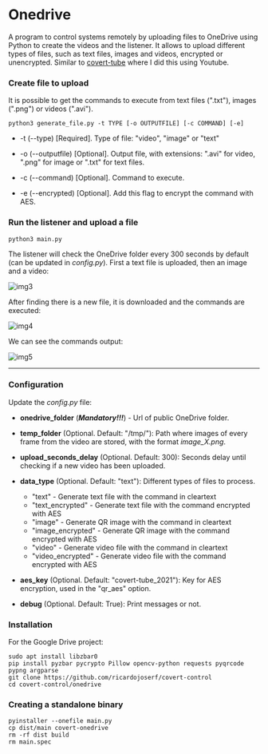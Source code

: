 # Onedrive

A program to control systems remotely by uploading files to OneDrive using Python to create the videos and the listener. It allows to upload different types of files, such as text files, images and videos, encrypted or unencrypted. Similar to [covert-tube](https://github.com/ricardojoserf/covert-tube) where I did this using Youtube.

### Create file to upload

It is possible to get the commands to execute from text files (".txt"), images (".png") or videos (".avi").

```
python3 generate_file.py -t TYPE [-o OUTPUTFILE] [-c COMMAND] [-e]
```
- -t (--type) [Required]. Type of file: "video", "image" or "text"

- -o (--outputfile) [Optional]. Output file, with extensions: ".avi" for video, ".png" for image or ".txt" for text files.

- -c (--command) [Optional]. Command to execute.

- -e (--encrypted) [Optional]. Add this flag to encrypt the command with AES.


### Run the listener and upload a file

```
python3 main.py
```

The listener will check the OneDrive folder every 300 seconds by default (can be updated in *config.py*). First a text file is uploaded, then an image and a video:

![img3](https://raw.githubusercontent.com/ricardojoserf/ricardojoserf.github.io/master/images/covert-gdrive/image3.jpg)

After finding there is a new file, it is downloaded and the commands are executed:

![img4](https://raw.githubusercontent.com/ricardojoserf/ricardojoserf.github.io/master/images/covert-gdrive/image4.jpg)

We can see the commands output:

![img5](https://raw.githubusercontent.com/ricardojoserf/ricardojoserf.github.io/master/images/covert-gdrive/image5.jpg)

--------------------------------------------------------------------------------------

### Configuration

Update the *config.py* file:

- **onedrive_folder** (***Mandatory!!!***) - Url of public OneDrive folder.

- **temp_folder** (Optional. Default: "/tmp/"): Path where images of every frame from the video are stored, with the format *image_*X*.png*.

- **upload_seconds_delay** (Optional. Default: 300): Seconds delay until checking if a new video has been uploaded.

- **data_type** (Optional. Default: "text"): Different types of files to process. 
	- "text" - Generate text file with the command in cleartext
	- "text_encrypted" - Generate text file with the command encrypted with AES
	- "image" - Generate QR image with the command in cleartext
	- "image_encrypted" - Generate QR image with the command encrypted with AES
	- "video" - Generate video file with the command in cleartext
	- "video_encrypted" - Generate video file with the command encrypted with AES

- **aes_key** (Optional. Default: "covert-tube_2021"): Key for AES encryption, used in the "qr_aes" option.

- **debug** (Optional. Default: True): Print messages or not.


### Installation

For the Google Drive project:

```
sudo apt install libzbar0
pip install pyzbar pycrypto Pillow opencv-python requests pyqrcode pypng argparse
git clone https://github.com/ricardojoserf/covert-control
cd covert-control/onedrive
```

### Creating a standalone binary

```
pyinstaller --onefile main.py
cp dist/main covert-onedrive
rm -rf dist build
rm main.spec
```
